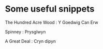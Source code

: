 # Some useful snippets

The Hundred Acre Wood : Y Goedwig Can Erw

Spinney : Prysglwyn

A Great Deal : Cryn dipyn


